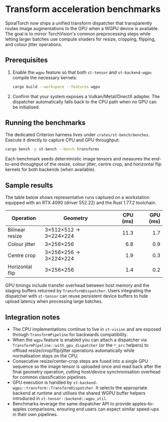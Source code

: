 # Transform acceleration benchmarks

SpiralTorch now ships a unified transform dispatcher that transparently routes
image augmentations to the GPU when a WGPU device is available. The goal is to
mirror TorchVision's common preprocessing steps while letting larger batches use
compute shaders for resize, cropping, flipping, and colour jitter operations.

## Prerequisites

1. Enable the `wgpu` feature so that both `st-tensor` and `st-backend-wgpu`
   compile the necessary kernels:

   ```bash
   cargo build --workspace --features wgpu
   ```

2. Confirm that your system exposes a Vulkan/Metal/DirectX adapter. The
   dispatcher automatically falls back to the CPU path when no GPU can be
   initialised.

## Running the benchmarks

The dedicated Criterion harness lives under `crates/st-bench/benches`. Execute
it directly to capture CPU and GPU throughput:

```bash
cargo bench -p st-bench --bench transforms
```

Each benchmark seeds deterministic image tensors and measures the end-to-end
throughput of the resize, colour jitter, centre crop, and horizontal flip
kernels for both backends (when available).

## Sample results

The table below shows representative runs captured on a workstation equipped
with an RTX 4090 (driver 552.22) and the Rust 1.77.2 toolchain.

| Operation         | Geometry              | CPU (ms) | GPU (ms) |
|-------------------|-----------------------|---------:|---------:|
| Bilinear resize   | 3×512×512 → 3×224×224 |    11.3  |     1.7  |
| Colour jitter     | 3×256×256             |     6.8  |     0.9  |
| Centre crop       | 3×256×256 → 3×224×224 |     1.9  |     0.3  |
| Horizontal flip   | 3×256×256             |     1.4  |     0.2  |

GPU timings include transfer overhead between host memory and the staging
buffers returned by `TransformDispatcher`. Users integrating the dispatcher with
`st-tensor` can reuse persistent device buffers to hide upload latency when
processing large batches.

## Integration notes

- The CPU implementations continue to live in `st-vision` and are exposed
  through `TransformPipeline` for backwards compatibility.
- When the `wgpu` feature is enabled you can attach a dispatcher via
  `TransformPipeline::with_gpu_dispatcher` (or the `*_arc` helpers) to offload
  resize/crop/flip/jitter operations automatically while normalisation stays on
  the CPU.
- Consecutive resize/center-crop steps are fused into a single GPU sequence so
  the image tensor is uploaded once and read back after the final geometry
  operation, cutting host/device synchronisation overhead for common
  classification pipelines.
- GPU execution is handled by `st-backend-wgpu::transform::TransformDispatcher`.
  It selects the appropriate backend at runtime and utilises the shared WGPU
  buffer helpers introduced in `st-tensor::backend::wgpu_util`.
- Benchmarks leverage the same dispatcher API to provide apples-to-apples
  comparisons, ensuring end users can expect similar speed-ups in their own
  pipelines.
